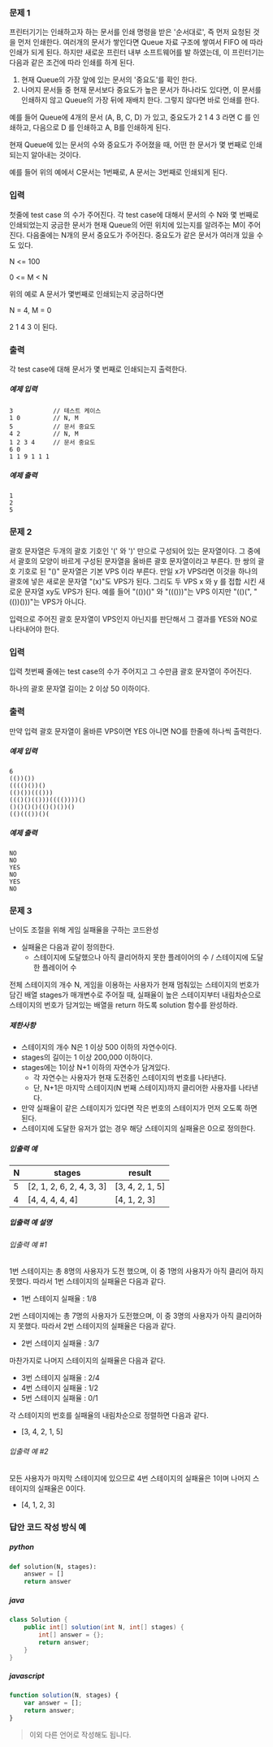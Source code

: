 ### 문제 1

프린터기기는 인쇄하고자 하는 문서를 인쇄 명령을 받은 '순서대로', 즉 먼저 요청된 것을 먼저 인쇄한다. 여러개의 문서가 쌓인다면 Queue 자료 구조에 쌓여서 FIFO 에 따라 인쇄가 되게 된다. 하지만 새로운 프린터 내부 소프트웨어를 발 하였는데, 이 프린터기는 다음과 같은 조건에 따라 인쇄를 하게 된다.

1. 현재 Queue의 가장 앞에 있는 문서의 '중요도'를 확인 한다.
2. 나머지 문서들 중 현재 문서보다 중요도가 높은 문서가 하나라도 있다면, 이 문서를 인쇄하지 않고 Queue의 가장 뒤에 재배치 한다. 그렇지 않다면 바로 인쇄를 한다.

예를 들어 Queue에 4개의 문서 (A, B, C, D)  가 있고, 중요도가 2 1 4 3 라면 C 를 인쇄하고, 다음으로 D 를 인쇄하고 A, B를 인쇄하게 된다. 

현재 Queue에 있는 문서의 수와 중요도가 주어졌을 때, 어떤 한 문서가 몇 번째로 인쇄되는지 알아내는 것이다.

예를 들어 위의 예에서 C문서는 1번째로, A 문서는 3번째로 인쇄되게 된다.



### 입력

첫줄에 test case 의 수가 주어진다. 각 test case에 대해서 문서의 수 N와 몇 번째로 인쇄되었는지 궁금한 문서가 현재 Queue의 어떤 위치에 있는지를 알려주는 M이 주어진다. 다음줄에는 N개의 문서 중요도가 주어진다. 중요도가 같은 문서가 여러개 있을 수도 있다.

N <= 100

0 <= M < N



위의 예로 A 문서가 몇번째로 인쇄되는지 궁금하다면

N = 4, M = 0 

2 1 4 3 이 된다.



### 출력

각 test case에 대해 문서가 몇 번째로 인쇄되는지 출력한다.



##### 예제 입력

```
3			// 테스트 케이스
1 0			// N, M
5			// 문서 중요도
4 2			// N, M
1 2 3 4		// 문서 중요도
6 0
1 1 9 1 1 1
```

##### 예제 출력

```
1
2
5
```





### 문제 2

괄호 문자열은 두개의 괄호 기호인 '(' 와 ')' 만으로 구성되어 있는 문자열이다. 그 중에서 괄호의 모양이 바르게 구성된 문자열을 올바른 괄호 문자열이라고 부른다. 한 쌍의 괄호 기호로 된 "()" 문자열은 기본 VPS 이라 부른다. 만일 x가 VPS라면 이것을 하나의 괄호에 넣은 새로운 문자열 "(x)"도 VPS가 된다. 그리도 두 VPS x 와 y 를 접합 시킨 새로운 문자열 xy도 VPS가 된다. 예를 들어 "(())()" 와 "((()))"는 VPS 이지만 "(()(", "(())()))"는 VPS가 아니다.

입력으로 주어진 괄호 문자열이 VPS인지 아닌지를 판단해서 그 결과를 YES와 NO로 나타내어야 한다.

### 입력

입력 첫번째 줄에는 test case의 수가 주어지고 그 수만큼 괄호 문자열이 주어진다.

하나의 괄호 문자열 길이는 2 이상 50 이하이다.

### 출력

만약 입력 괄호 문자열이 올바른 VPS이면 YES 아니면  NO를 한줄에 하나씩 출력한다.



##### 예제 입력

```
6
(())())
(((()())()
(()())((()))
((()()(()))(((())))()
()()()()(()()())()
(()((())()(
```



##### 예제 출력

```
NO
NO
YES
NO
YES
NO
```





### 문제 3

난이도 조절을 위해 게임 실패율을 구하는 코드완성

- 실패율은 다음과 같이 정의한다.
  - 스테이지에 도달했으나 아직 클리어하지 못한 플레이어의 수 / 스테이지에 도달한 플레이어 수

전체 스테이지의 개수 N, 게임을 이용하는 사용자가 현재 멈춰있는 스테이지의 번호가 담긴 배열 stages가 매개변수로 주어질 때, 실패율이 높은 스테이지부터 내림차순으로 스테이지의 번호가 담겨있는 배열을 return 하도록 solution 함수를 완성하라.



##### 제한사항

- 스테이지의 개수 N은 1 이상 500 이하의 자연수이다.
- stages의 길이는 1 이상 200,000 이하이다.
- stages에는 1이상 N+1 이하의 자연수가 담겨있다.
  - 각 자연수는 사용자가 현재 도전중인 스테이지의 번호를 나타낸다.
  - 단,  N+1은 마지막 스테이지(N 번째 스테이지)까지 클리어한 사용자를 나타낸다.
- 만약 실패율이 같은 스테이지가 있다면 작은 번호의 스테이지가 먼저 오도록 하면 된다.
- 스테이지에 도달한 유저가 없는 경우 해당 스테이지의 실패율은 0으로 정의한다.

##### 입출력 예

| N    | stages                   | result          |
| ---- | ------------------------ | --------------- |
| 5    | [2, 1, 2, 6, 2, 4, 3, 3] | [3, 4, 2, 1, 5] |
| 4    | [4, 4, 4, 4, 4]          | [4, 1, 2, 3]    |

##### 입출력 예 설명

###### 입출력 예 #1

1번 스테이지는 총 8명의 사용자가 도전 했으며, 이 중 1명의 사용자가 아직 클리어 하지 못했다. 따라서 1번 스테이지의 실패율은 다음과 같다.

- 1번 스테이지 실패율 : 1/8

2번 스테이지에는 총 7명의 사용자가 도전했으며, 이 중 3명의 사용자가 아직 클리어하지 못했다. 따라서 2번 스테이지의 실패율은 다음과 같다.

- 2번 스테이지 실패율 : 3/7

마찬가지로 나머지 스테이지의 실패율은 다음과 같다.

- 3번 스테이지 실패율 : 2/4
- 4번 스테이지 실패율 : 1/2
- 5번 스테이지 실패율 : 0/1

각 스테이지의 번호를 실패율의 내림차순으로 정렬하면 다음과 같다.

- [3, 4, 2, 1, 5]

###### 입출력 예 #2

모든 사용자가 마지막 스테이지에 있으므로 4번 스테이지의 실패율은 1이며 나머지 스테이지의 실패율은 0이다.

- [4, 1, 2, 3]



### 답안 코드 작성 방식 예

##### python

```python
def solution(N, stages):
    answer = []
    return answer
```

##### java

```java
class Solution {
    public int[] solution(int N, int[] stages) {
        int[] answer = {};
        return answer;
    }
}
```

##### javascript

```javascript
function solution(N, stages) {
    var answer = [];
    return answer;
}
```

> 이외 다른 언어로 작성해도 됩니다.
